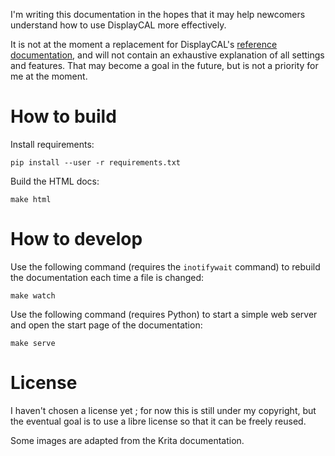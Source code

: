 I'm writing this documentation in the hopes that it may help newcomers understand how to use DisplayCAL more
effectively.

It is not at the moment a replacement for DisplayCAL's [reference documentation](https://displaycal.net), and will not
contain an exhaustive explanation of all settings and features. That may become a goal in the future, but is not a
priority for me at the moment.

How to build
============

Install requirements:

    pip install --user -r requirements.txt

Build the HTML docs:

    make html

How to develop
==============

Use the following command (requires the `inotifywait` command) to rebuild the documentation each time a file is changed:

    make watch

Use the following command (requires Python) to start a simple web server and open the start page of the documentation:

    make serve

License
=======

I haven't chosen a license yet ; for now this is still under my copyright, but the eventual goal is to use a libre license so that it can be freely reused.

Some images are adapted from the Krita documentation.
